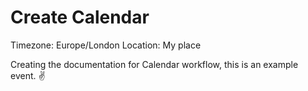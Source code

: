 # Create Calendar

Timezone: Europe/London
Location: My place

Creating the documentation for Calendar workflow, this is an example event. ✌️
